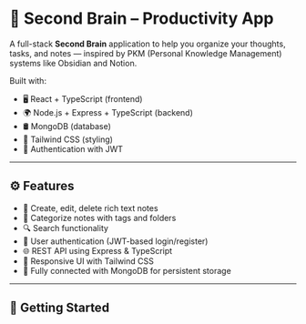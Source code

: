 # 🧠 Second Brain – Productivity App

A full-stack **Second Brain** application to help you organize your thoughts, tasks, and notes — inspired by PKM (Personal Knowledge Management) systems like Obsidian and Notion.

Built with:

- 🖥️ React + TypeScript (frontend)
- 🌍 Node.js + Express + TypeScript (backend)
- 🛢 MongoDB (database)
- 💅 Tailwind CSS (styling)
- 🔐 Authentication with JWT

---

## ⚙️ Features

- 📝 Create, edit, delete rich text notes
- 📁 Categorize notes with tags and folders
- 🔍 Search functionality
- 🧠 User authentication (JWT-based login/register)
- 🌐 REST API using Express & TypeScript
- 🧵 Responsive UI with Tailwind CSS
- 🔄 Fully connected with MongoDB for persistent storage

---

## 🚀 Getting Started



